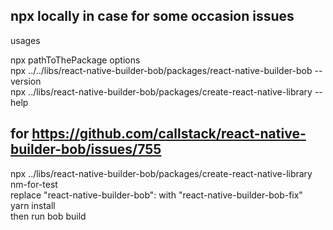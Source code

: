 ## npx locally in case for some occasion issues

usages

npx pathToThePackage options  
npx ../../libs/react-native-builder-bob/packages/react-native-builder-bob --version  
npx ../libs/react-native-builder-bob/packages/create-react-native-library --help

## for https://github.com/callstack/react-native-builder-bob/issues/755

npx ../libs/react-native-builder-bob/packages/create-react-native-library nm-for-test  
replace "react-native-builder-bob": with "react-native-builder-bob-fix"  
yarn install  
then run bob build
